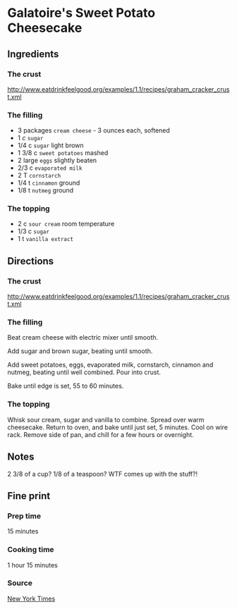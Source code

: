 Galatoire's Sweet Potato Cheesecake
==

Ingredients
--

### The crust

http://www.eatdrinkfeelgood.org/examples/1.1/recipes/graham_cracker_crust.xml

### The filling

* 3 packages `cream cheese` - 3 ounces each, softened
* 1 *c* `sugar`
* 1/4 c `sugar` light brown
* 1 3/8 c `sweet potatoes` mashed
* 2 large `eggs` slightly beaten
* 2/3 c `evaporated milk`
* 2 T `cornstarch`
* 1/4 t `cinnamon` ground
* 1/8 t `nutmeg` ground

### The topping

* 2 c `sour cream` room temperature
* 1/3 c `sugar`
* 1 t `vanilla extract`

Directions
--

### The crust

http://www.eatdrinkfeelgood.org/examples/1.1/recipes/graham_cracker_crust.xml

### The filling

Beat cream cheese with electric mixer until smooth.

Add sugar and brown sugar, beating until smooth.

Add sweet potatoes, eggs, evaporated milk, cornstarch, cinnamon and nutmeg,
beating until well combined. Pour into crust.

Bake until edge is set, 55 to 60 minutes.

### The topping

Whisk sour cream, sugar and vanilla to combine. Spread over warm
cheesecake. Return to oven, and bake until just set, 5 minutes. Cool on wire
rack. Remove side of pan, and chill for a few hours or overnight.

Notes
--

2 3/8 of a cup? 1/8 of a teaspoon? WTF comes up with the stuff?!

Fine print
--

### Prep time

15 minutes

### Cooking time

1 hour 15 minutes

### Source

[New York Times](http://www.nytimes.com/2002/11/20/dining/201YREX.html)
